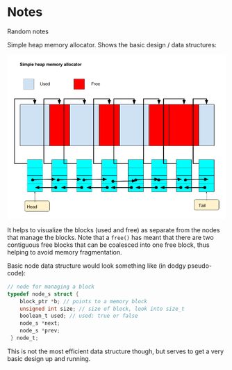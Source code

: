 # Notes
Random notes

Simple heap memory allocator. Shows the basic design / data structures:

![Heap Memory Allocator](./Memory_allocator_1.png)

It helps to visualize the blocks (used and free) as separate from the nodes that manage the blocks. Note that a `free()` has meant that there are two contiguous free blocks that can be coalesced into one free block, thus helping to avoid memory fragmentation.

Basic node data structure would look something like (in dodgy pseudo-code):

```C
// node for managing a block
typedef node_s struct {
    block_ptr *b; // points to a memory block
    unsigned int size; // size of block, look into size_t
    boolean_t used; // used: true or false
    node_s *next;
    node_s *prev;	   
 } node_t;
```

This is not the most efficient data structure though, but serves to get a very basic design up and running.  
